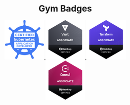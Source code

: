 <h1 align="center">Gym Badges</h1>

<p align="center">
  <a target="_blank" rel="noopener noreferrer" href="https://www.youracclaim.com/badges/5cc416cb-a464-4d05-9f0b-30ea34ccac7d/public_url">
    <img height="128" width="128" src="../assets/lf-ckad.png" alt="Certified Kubernetes Application Developer">
  </a>
  <a target="_blank" rel="noopener noreferrer" href="https://www.youracclaim.com/badges/eca96d47-4c9d-4b96-a497-5618268ace0c/public_url">
    <img height="128" width="128" src="../assets/hc-cva.png" alt="HashiCorp Certified: Vault Associate">
  </a>
  <a target="_blank" rel="noopener noreferrer" href="https://www.youracclaim.com/badges/3125aa27-88e5-49d1-83d8-4427b8f03a1c/public_url">
    <img height="128" width="128" src="../assets/hc-cta.png" alt="HashiCorp Certified: Terraform Associate">
  </a>
  <a target="_blank" rel="noopener noreferrer" href="https://www.youracclaim.com/badges/65004345-d21a-452e-b185-93f9ab3614a9/public_url">
    <img height="128" width="128" src="../assets/hc-cca.png" alt="HashiCorp Certified: Consul Associate">
  </a>
</p>
